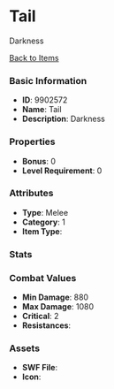 # Tail

Darkness

[Back to Items](../items.md)

### Basic Information

- **ID**: 9902572
- **Name**: Tail
- **Description**: Darkness

### Properties

- **Bonus**: 0
- **Level Requirement**: 0

### Attributes

- **Type**: Melee
- **Category**: 1
- **Item Type**: 

### Stats


### Combat Values

- **Min Damage**: 880
- **Max Damage**: 1080
- **Critical**: 2
- **Resistances**: 

### Assets

- **SWF File**: 
- **Icon**: 

